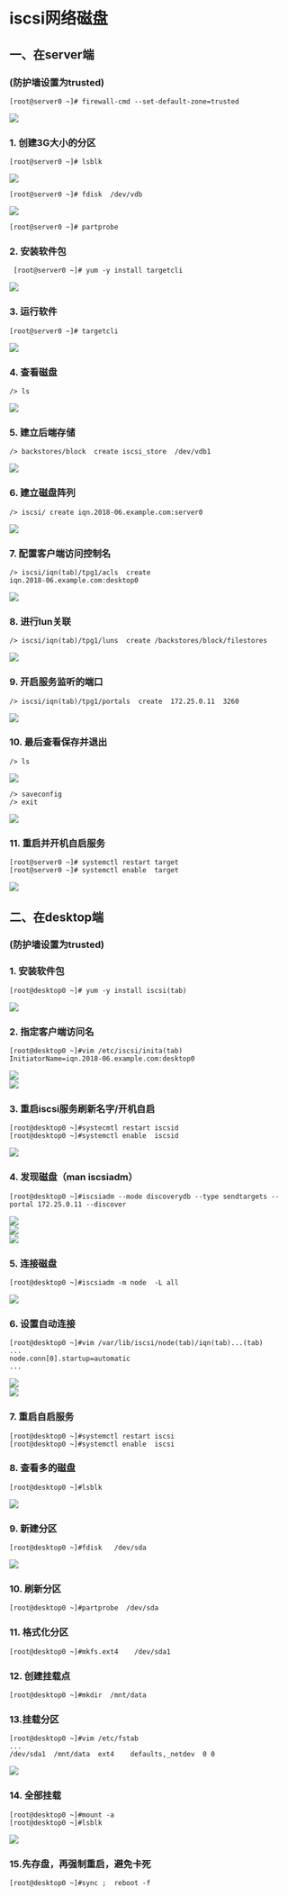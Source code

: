 # iscsi网络磁盘 ### #### 一、在server端 ##### (防护墙设置为trusted) ###    [root@server0 ~]# firewall-cmd --set-default-zone=trusted![](https://i.imgur.com/QDyVQRO.png)### 1. 创建3G大小的分区 ###    [root@server0 ~]# lsblk![](https://i.imgur.com/dnTKMcD.png)    [root@server0 ~]# fdisk  /dev/vdb  ![](https://i.imgur.com/Pm8MX0l.png)    [root@server0 ~]# partprobe	### 2. 安装软件包 ###     [root@server0 ~]# yum -y install targetcli ![](https://i.imgur.com/lOhZIUo.png)### 3. 运行软件 ###    [root@server0 ~]# targetcli  ![](https://i.imgur.com/h0J2eyX.png)### 4. 查看磁盘 ###    /> ls  ![](https://i.imgur.com/ydn4lXl.png)### 5. 建立后端存储 ###    /> backstores/block  create iscsi_store  /dev/vdb1  ![](https://i.imgur.com/LKyAAKY.png)### 6. 建立磁盘阵列 ###    /> iscsi/ create iqn.2018-06.example.com:server0![](https://i.imgur.com/QGgApZr.png)### 7. 配置客户端访问控制名 ###    /> iscsi/iqn(tab)/tpg1/acls  create      iqn.2018-06.example.com:desktop0![](https://i.imgur.com/ca8a3ln.png)### 8. 进行lun关联 ###    /> iscsi/iqn(tab)/tpg1/luns  create /backstores/block/filestores![](https://i.imgur.com/Qy5YkUO.png)### 9. 开启服务监听的端口 ###    /> iscsi/iqn(tab)/tpg1/portals  create  172.25.0.11  3260![](https://i.imgur.com/cr25gW3.png)### 10. 最后查看保存并退出 ###	/> ls  ![](https://i.imgur.com/cgiJtij.png)  	/> saveconfig  	/> exit  ![](https://i.imgur.com/ySwcMqn.png)   ### 11. 重启并开机自启服务 ###    [root@server0 ~]# systemctl restart target     [root@server0 ~]# systemctl enable  target![](https://i.imgur.com/hXWFy3x.png)##  #### 二、在desktop端 ##### (防护墙设置为trusted) ###### 1. 安装软件包 ###	[root@desktop0 ~]# yum -y install iscsi(tab)  ![](https://i.imgur.com/kZp9Udn.png)### 2. 指定客户端访问名 ###	[root@desktop0 ~]#vim /etc/iscsi/inita(tab)   	InitiatorName=iqn.2018-06.example.com:desktop0  ![](https://i.imgur.com/vdYixVI.png)  ![](https://i.imgur.com/LEJtct0.png)### 3. 重启iscsi服务刷新名字/开机自启 ##	[root@desktop0 ~]#systecmtl restart iscsid  	[root@desktop0 ~]#systemctl enable  iscsid  ![](https://i.imgur.com/io8HBRJ.png)### 4. 发现磁盘（man  iscsiadm） ###	[root@desktop0 ~]#iscsiadm --mode discoverydb --type sendtargets --portal 172.25.0.11 --discover![](https://i.imgur.com/kgY5KiI.png)  ![](https://i.imgur.com/UcvwBvT.png)  ![](https://i.imgur.com/UaskRKj.png)### 5. 连接磁盘 ###	[root@desktop0 ~]#iscsiadm -m node  -L all ![](https://i.imgur.com/l3m8Qul.png)  ### 6. 设置自动连接 ###	[root@desktop0 ~]#vim /var/lib/iscsi/node(tab)/iqn(tab)...(tab)	...	node.conn[0].startup=automatic	...  ![](https://i.imgur.com/WOtw566.png)  ![](https://i.imgur.com/eRAWhSt.png)  ### 7. 重启自启服务 ###	[root@desktop0 ~]#systemctl restart iscsi	[root@desktop0 ~]#systemctl enable  iscsi### 8. 查看多的磁盘 ###	[root@desktop0 ~]#lsblk  ![](https://i.imgur.com/MVq1z2I.png)   ### 9. 新建分区 ###	[root@desktop0 ~]#fdisk   /dev/sda  ![](https://i.imgur.com/SQDcPJ8.png)     ### 10. 刷新分区 ###	[root@desktop0 ~]#partprobe  /dev/sda    ### 11. 格式化分区 ###	[root@desktop0 ~]#mkfs.ext4    /dev/sda1   ### 12. 创建挂载点 ###	[root@desktop0 ~]#mkdir  /mnt/data   ### 13.挂载分区 ###	[root@desktop0 ~]#vim /etc/fstab  	...	/dev/sda1  /mnt/data  ext4    defaults,_netdev  0 0  ![](https://i.imgur.com/wBg3p29.png)### 14. 全部挂载 ###	[root@desktop0 ~]#mount -a  	[root@desktop0 ~]#lsblk  ![](https://i.imgur.com/SdcBlrq.png)   ### 15.先存盘，再强制重启，避免卡死 ###	[root@desktop0 ~]#sync ;  reboot -f 